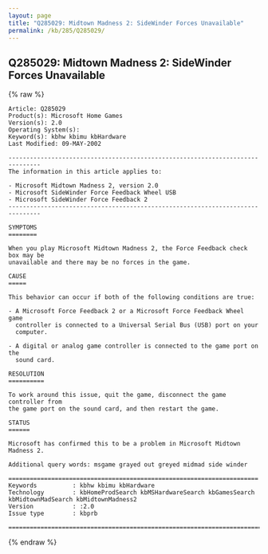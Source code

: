 ```yaml
---
layout: page
title: "Q285029: Midtown Madness 2: SideWinder Forces Unavailable"
permalink: /kb/285/Q285029/
---
```


## Q285029: Midtown Madness 2: SideWinder Forces Unavailable

{% raw %}

	Article: Q285029
	Product(s): Microsoft Home Games
	Version(s): 2.0
	Operating System(s): 
	Keyword(s): kbhw kbimu kbHardware
	Last Modified: 09-MAY-2002
	
	-------------------------------------------------------------------------------
	The information in this article applies to:
	
	- Microsoft Midtown Madness 2, version 2.0 
	- Microsoft SideWinder Force Feedback Wheel USB 
	- Microsoft SideWinder Force Feedback 2 
	-------------------------------------------------------------------------------
	
	SYMPTOMS
	========
	
	When you play Microsoft Midtown Madness 2, the Force Feedback check box may be
	unavailable and there may be no forces in the game.
	
	CAUSE
	=====
	
	This behavior can occur if both of the following conditions are true:
	
	- A Microsoft Force Feedback 2 or a Microsoft Force Feedback Wheel game
	  controller is connected to a Universal Serial Bus (USB) port on your
	  computer.
	
	- A digital or analog game controller is connected to the game port on the
	  sound card.
	
	RESOLUTION
	==========
	
	To work around this issue, quit the game, disconnect the game controller from
	the game port on the sound card, and then restart the game.
	
	STATUS
	======
	
	Microsoft has confirmed this to be a problem in Microsoft Midtown Madness 2.
	
	Additional query words: msgame grayed out greyed midmad side winder
	
	======================================================================
	Keywords          : kbhw kbimu kbHardware 
	Technology        : kbHomeProdSearch kbMSHardwareSearch kbGamesSearch kbMidtownMadSearch kbMidtownMadness2
	Version           : :2.0
	Issue type        : kbprb
	
	=============================================================================
	

{% endraw %}
